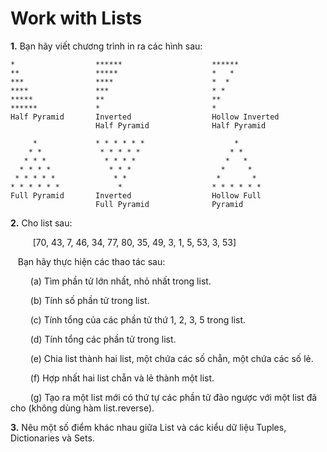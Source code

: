 # Work with Lists

**1.** Bạn hãy viết chương trình in ra các hình sau:

    *                  ******                    ******
    **                 *****                     *   *
    ***                ****                      *  *
    ****               ***                       * *
    *****              **                        **
    ******             *                         *
    Half Pyramid       Inverted                  Hollow Inverted
                       Half Pyramid              Half Pyramid

         *             * * * * * *                    *
        * *             * * * * *                    * *
       * * *             * * * *                    *   *
      * * * *             * * *                    *     *
     * * * * *             * *                    *       *
    * * * * * *             *                    * * * * * *
    Full Pyramid       Inverted                  Hollow Full
                       Full Pyramid              Pyramid
**2.** Cho list sau:

$\qquad$ [70, 43, 7, 46, 34, 77, 80, 35, 49, 3, 1, 5, 53, 3, 53]

&nbsp;&nbsp; Bạn hãy thực hiện các thao tác sau:

$\qquad$(a) Tìm phần tử lớn nhất, nhỏ nhất trong list.

$\qquad$(b) Tính số phần tử trong list.

$\qquad$(c) Tính tổng của các phần tử thứ 1, 2, 3, 5 trong list.

$\qquad$(d) Tính tổng các phần tử trong list.

$\qquad$(e) Chia list thành hai list, một chứa các số chẵn, một chứa các số lẻ.

$\qquad$(f) Hợp nhất hai list chẵn và lẻ thành một list.

$\qquad$(g) Tạo ra một list mới có thứ tự các phần tử đảo ngược với một list đã cho (không dùng hàm list.reverse).

**3.** Nêu một số điểm khác nhau giữa List và các kiểu dữ liệu Tuples, Dictionaries và Sets.

